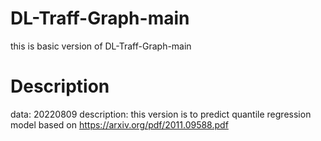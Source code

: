 # DL-Traff-Graph-main
 this is basic version of DL-Traff-Graph-main


# Description
data: 20220809
description:
this version is to predict quantile regression model based on 
https://arxiv.org/pdf/2011.09588.pdf
